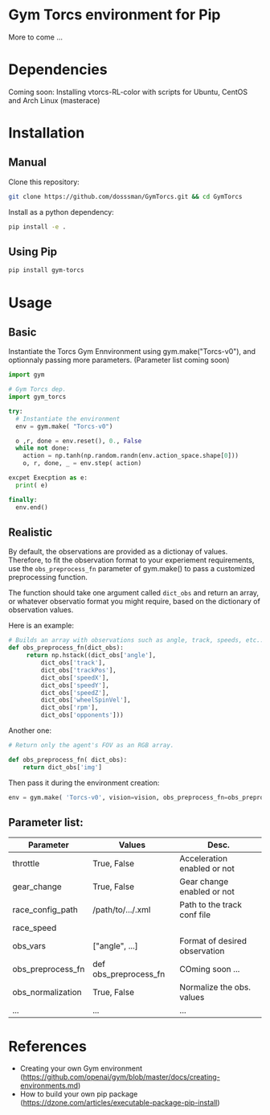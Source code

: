 # Gym Torcs environment for Pip

More to come ...

# Dependencies
Coming soon: Installing vtorcs-RL-color with scripts for Ubuntu, CentOS and Arch Linux (masterace)

# Installation

## Manual
Clone this repository:
```bash
git clone https://github.com/dosssman/GymTorcs.git && cd GymTorcs
```

Install as a python dependency:

```bash
pip install -e .
```

## Using Pip
```bash
pip install gym-torcs
```

# Usage

## Basic

Instantiate the Torcs Gym Ennvironment using gym.make("Torcs-v0"), and optionnaly passing more parameters. (Parameter list coming soon)

```python
import gym

# Gym Torcs dep.
import gym_torcs

try:
  # Instantiate the environment
  env = gym.make( "Torcs-v0")

  o ,r, done = env.reset(), 0., False
  while not done:
    action = np.tanh(np.random.randn(env.action_space.shape[0]))
    o, r, done, _ = env.step( action)

excpet Execption as e:
  print( e)

finally:
  env.end()

```
## Realistic

By default, the observations are provided as a dictionay of values.
Therefore, to fit the observation format to your experiement requirements,
use the `obs_preprocess_fn` parameter of gym.make() to pass a customized
preprocessing function.

The function should take one argument called `dict_obs` and return an array,
or whatever observatio format you might require, based on the dictionary of
observation values.

Here is an example:
```python
# Builds an array with observations such as angle, track, speeds, etc...
def obs_preprocess_fn(dict_obs):
     return np.hstack((dict_obs['angle'],
         dict_obs['track'],
         dict_obs['trackPos'],
         dict_obs['speedX'],
         dict_obs['speedY'],
         dict_obs['speedZ'],
         dict_obs['wheelSpinVel'],
         dict_obs['rpm'],
         dict_obs['opponents']))
```
Another one:
```python
# Return only the agent's FOV as an RGB array.

def obs_preprocess_fn( dict_obs):
    return dict_obs['img']
```
Then pass it during the environment creation:
```python
env = gym.make( 'Torcs-v0', vision=vision, obs_preprocess_fn=obs_preprocess_fn)
```

## Parameter list:

|      Parameter      |      Values      |            Desc.             |
|---------------------|------------------|------------------------------|
|throttle             | True, False      | Acceleration enabled or not  |
|gear_change          | True, False      | Gear change enabled or not   |
|race_config_path     | /path/to/.../.xml| Path to the track conf file  |
|race_speed           |                  |                              |
|obs_vars             | ["angle", ...]   | Format of desired observation|
|obs_preprocess_fn    | def obs_preprocess_fn|COming soon ...           |
|obs_normalization    | True, False      | Normalize the obs. values    |
|...                  | ...              | ...                          |

# References
- Creating your own Gym environment (https://github.com/openai/gym/blob/master/docs/creating-environments.md)
- How to build your own pip package (https://dzone.com/articles/executable-package-pip-install)
